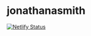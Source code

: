 # jonathanasmith

[![Netlify Status](https://api.netlify.com/api/v1/badges/50bda982-b22d-41dd-ae35-202c9db2eaab/deploy-status)](https://app.netlify.com/sites/kind-einstein-35b9cd/deploys)